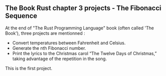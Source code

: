 ## The Book Rust chapter 3 projects - The Fibonacci Sequence

At the end of "The Rust Programming Language" book (often called 'The Book'), three projects are mentionned : 
* Convert temperatures between Fahrenheit and Celsius.
* Generate the nth Fibonacci number.
* Print the lyrics to the Christmas carol “The Twelve Days of Christmas,” taking advantage of the repetition in the song.

This is the first project. 

